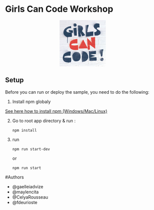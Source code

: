 # Girls Can Code Workshop 



<p align="center">
<img src="https://raw.githubusercontent.com/gaelleiadvize/girls-can-code-workshop/master/public/images/logo-gcc.jpg" width="150">
</p>


## Setup

Before you can run or deploy the sample, you need to do the following:

1.  Install npm globaly

[See here how to install npm (Windows/Mac/Linux)][npm]


2.  Go to root app directory & run :

        npm install
3.  run 
        
        npm run start-dev
    or
        
        npm run start   
        
        
        
#Authors

* @gaelleiadvize 
* @maylencita
* @CelyaRousseau
* @fdeurioste
            

[npm]:https://www.taniarascia.com/how-to-install-and-use-node-js-and-npm-mac-and-windows/